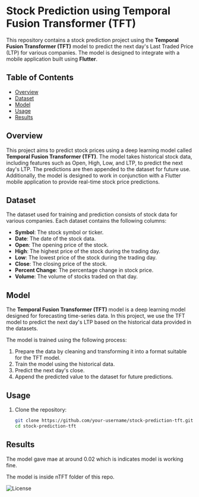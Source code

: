 # Stock Prediction using Temporal Fusion Transformer (TFT)

This repository contains a stock prediction project using the **Temporal Fusion Transformer (TFT)** model to predict the next day's Last Traded Price (LTP) for various companies. The model is designed to integrate with a mobile application built using **Flutter**.

## Table of Contents

- [Overview](#overview)
- [Dataset](#dataset)
- [Model](#model)
- [Usage](#usage)
- [Results](#results)


## Overview

This project aims to predict stock prices using a deep learning model called **Temporal Fusion Transformer (TFT)**. The model takes historical stock data, including features such as Open, High, Low, and LTP, to predict the next day's LTP. The predictions are then appended to the dataset for future use. Additionally, the model is designed to work in conjunction with a Flutter mobile application to provide real-time stock price predictions.

## Dataset

The dataset used for training and prediction consists of stock data for various companies. Each dataset contains the following columns:

- **Symbol**: The stock symbol or ticker.
- **Date**: The date of the stock data.
- **Open**: The opening price of the stock.
- **High**: The highest price of the stock during the trading day.
- **Low**: The lowest price of the stock during the trading day.
- **Close**: The closing price of the stock.
- **Percent Change**: The percentage change in stock price.
- **Volume**: The volume of stocks traded on that day.


## Model

The **Temporal Fusion Transformer (TFT)** model is a deep learning model designed for forecasting time-series data. In this project, we use the TFT model to predict the next day's LTP based on the historical data provided in the datasets.

The model is trained using the following process:
1. Prepare the data by cleaning and transforming it into a format suitable for the TFT model.
2. Train the model using the historical data.
3. Predict the next day's close.
4. Append the predicted value to the dataset for future predictions.

## Usage

1. Clone the repository:
   ```bash
   git clone https://github.com/your-username/stock-prediction-tft.git
   cd stock-prediction-tft
   
## Results

The model gave mae at around 0.02 which is indicates model is working fine.

The model is inside nTFT folder of this repo.

![License](https://img.shields.io/badge/license-MIT-blue.svg)
